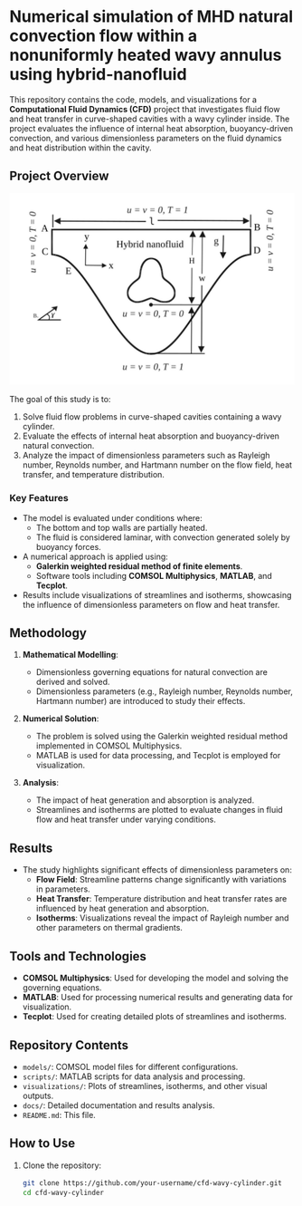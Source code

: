 # Numerical simulation of MHD natural convection flow within a nonuniformly heated wavy annulus using hybrid-nanofluid

This repository contains the code, models, and visualizations for a **Computational Fluid Dynamics (CFD)** project that investigates fluid flow and heat transfer in curve-shaped cavities with a wavy cylinder inside. The project evaluates the influence of internal heat absorption, buoyancy-driven convection, and various dimensionless parameters on the fluid dynamics and heat distribution within the cavity.

## Project Overview

![Model Geometry](figures/geometry.jpg)

The goal of this study is to:
1. Solve fluid flow problems in curve-shaped cavities containing a wavy cylinder.
2. Evaluate the effects of internal heat absorption and buoyancy-driven natural convection.
3. Analyze the impact of dimensionless parameters such as Rayleigh number, Reynolds number, and Hartmann number on the flow field, heat transfer, and temperature distribution.

### Key Features
- The model is evaluated under conditions where:
  - The bottom and top walls are partially heated.
  - The fluid is considered laminar, with convection generated solely by buoyancy forces.
- A numerical approach is applied using:
  - **Galerkin weighted residual method of finite elements**.
  - Software tools including **COMSOL Multiphysics**, **MATLAB**, and **Tecplot**.
- Results include visualizations of streamlines and isotherms, showcasing the influence of dimensionless parameters on flow and heat transfer.

## Methodology

1. **Mathematical Modelling**:
   - Dimensionless governing equations for natural convection are derived and solved.
   - Dimensionless parameters (e.g., Rayleigh number, Reynolds number, Hartmann number) are introduced to study their effects.

2. **Numerical Solution**:
   - The problem is solved using the Galerkin weighted residual method implemented in COMSOL Multiphysics.
   - MATLAB is used for data processing, and Tecplot is employed for visualization.

3. **Analysis**:
   - The impact of heat generation and absorption is analyzed.
   - Streamlines and isotherms are plotted to evaluate changes in fluid flow and heat transfer under varying conditions.

## Results

- The study highlights significant effects of dimensionless parameters on:
  - **Flow Field**: Streamline patterns change significantly with variations in parameters.
  - **Heat Transfer**: Temperature distribution and heat transfer rates are influenced by heat generation and absorption.
  - **Isotherms**: Visualizations reveal the impact of Rayleigh number and other parameters on thermal gradients.

## Tools and Technologies

- **COMSOL Multiphysics**: Used for developing the model and solving the governing equations.
- **MATLAB**: Used for processing numerical results and generating data for visualization.
- **Tecplot**: Used for creating detailed plots of streamlines and isotherms.

## Repository Contents

- `models/`: COMSOL model files for different configurations.
- `scripts/`: MATLAB scripts for data analysis and processing.
- `visualizations/`: Plots of streamlines, isotherms, and other visual outputs.
- `docs/`: Detailed documentation and results analysis.
- `README.md`: This file.

## How to Use

1. Clone the repository:
   ```bash
   git clone https://github.com/your-username/cfd-wavy-cylinder.git
   cd cfd-wavy-cylinder
